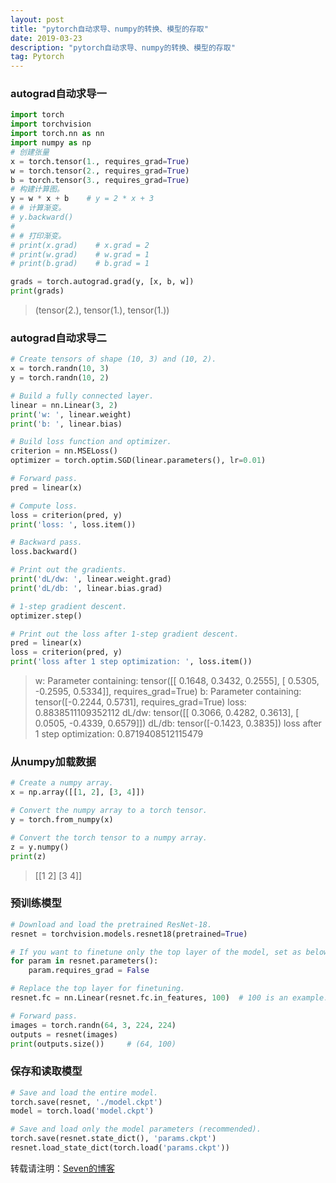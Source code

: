 ```yaml
---
layout: post
title: "pytorch自动求导、numpy的转换、模型的存取"
date: 2019-03-23
description: "pytorch自动求导、numpy的转换、模型的存取"
tag: Pytorch
---
```


### autograd自动求导一

```python
import torch
import torchvision
import torch.nn as nn
import numpy as np
# 创建张量
x = torch.tensor(1., requires_grad=True)
w = torch.tensor(2., requires_grad=True)
b = torch.tensor(3., requires_grad=True)
# 构建计算图。
y = w * x + b    # y = 2 * x + 3
# # 计算渐变。
# y.backward()
# 
# # 打印渐变。
# print(x.grad)    # x.grad = 2
# print(w.grad)    # w.grad = 1
# print(b.grad)    # b.grad = 1

grads = torch.autograd.grad(y, [x, b, w])
print(grads)
```

> (tensor(2.), tensor(1.), tensor(1.))

### autograd自动求导二

```python
# Create tensors of shape (10, 3) and (10, 2).
x = torch.randn(10, 3)
y = torch.randn(10, 2)

# Build a fully connected layer.
linear = nn.Linear(3, 2)
print('w: ', linear.weight)
print('b: ', linear.bias)

# Build loss function and optimizer.
criterion = nn.MSELoss()
optimizer = torch.optim.SGD(linear.parameters(), lr=0.01)

# Forward pass.
pred = linear(x)

# Compute loss.
loss = criterion(pred, y)
print('loss: ', loss.item())

# Backward pass.
loss.backward()

# Print out the gradients.
print('dL/dw: ', linear.weight.grad)
print('dL/db: ', linear.bias.grad)

# 1-step gradient descent.
optimizer.step()

# Print out the loss after 1-step gradient descent.
pred = linear(x)
loss = criterion(pred, y)
print('loss after 1 step optimization: ', loss.item())
```

> w:  Parameter containing:
> tensor([[ 0.1648,  0.3432,  0.2555],
>         [ 0.5305, -0.2595,  0.5334]], requires_grad=True)
> b:  Parameter containing:
> tensor([-0.2244,  0.5731], requires_grad=True)
> loss:  0.8838511109352112
> dL/dw:  tensor([[ 0.3066,  0.4282,  0.3613],
>         [ 0.0505, -0.4339,  0.6579]])
> dL/db:  tensor([-0.1423,  0.3835])
> loss after 1 step optimization:  0.8719408512115479

###  从numpy加载数据 

```python
# Create a numpy array.
x = np.array([[1, 2], [3, 4]])

# Convert the numpy array to a torch tensor.
y = torch.from_numpy(x)

# Convert the torch tensor to a numpy array.
z = y.numpy()
print(z)
```

> [[1 2]
>  [3 4]]

### 预训练模型

```python
# Download and load the pretrained ResNet-18.
resnet = torchvision.models.resnet18(pretrained=True)

# If you want to finetune only the top layer of the model, set as below.
for param in resnet.parameters():
    param.requires_grad = False

# Replace the top layer for finetuning.
resnet.fc = nn.Linear(resnet.fc.in_features, 100)  # 100 is an example.

# Forward pass.
images = torch.randn(64, 3, 224, 224)
outputs = resnet(images)
print(outputs.size())     # (64, 100)
```

### 保存和读取模型

```python
# Save and load the entire model.
torch.save(resnet, './model.ckpt')
model = torch.load('model.ckpt')

# Save and load only the model parameters (recommended).
torch.save(resnet.state_dict(), 'params.ckpt')
resnet.load_state_dict(torch.load('params.ckpt'))
```

  转载请注明：[Seven的博客](http://sevenold.github.io)